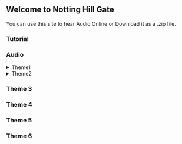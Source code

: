 ## Welcome to Notting Hill Gate

You can use this site to hear Audio Online or Download it as a .zip file.

### Tutorial

### Audio

<details>
  <summary>Theme1</summary>

[A2 Sound Check](github.com/QirunGao/Notting-Hill-Gate/blob/main/NHG-T1/001_Th1_WB_A2_Sound_check.mp3)

[A2 Back in the USA](github.com/QirunGao/Notting-Hill-Gate/blob/main/NHG-T1/002_Th1_TB_A2_Back_in_the_USA.mp3)

[A4 Seeing Mrs Rickmeier](/NHG-T1/003_Th1_WB_A4_Seeing_Mrs_Rickmeier.mp3)

[A3 Language detective](/NHG-T1/004_Th1_TB_A3_Language_detective.mp3)

[A5 What_are they_doing](NHG-T1/005_Th1_WB_A5_What_are_they_doing.mp3)

[A7 Typically American](/NHG-T1/006_Th1_TB_A7_Typically_American.mp3)

[A12 A popular American_TV_Show](/NHG-T1/007_Th1_WB_A12_A_popular_American_TV_Show.mp3)

[P2 Reflexive or not](/NHG-T1/008_Th1_TB_P2_Reflexive_or_not.mp3)

[P3 Not reflexive](/NHG-T1/009_Th1_TB_P3_Not_reflexive.mp3)

[P4 American school words](/NHG-T1/010_Th1_TB_P4_American_school_words.mp3)

[P5 The USA](/NHG-T1/011_Th1_TB_P5_The_USA.mp3)

[P8a Sound check](/NHG-T1/012_Th1_TB_P8a_Sound_check.mp3)

[P8c Sound check](/NHG-T1/013_Th1_TB_P8c_Sound_check.mp3)

[B2 Alexs travel blog](/NHG-T1/014_Th1_TB_B2_Alexs_travel_blog.mp3)

[B4 Language detective](/NHG-T1/015_Th1_TB_B4_Language_detective.mp3)

[B9 Somewhere to go](/NHG-T1/021_Th1_WB_B9_Somewhere_to_go.mp3)

[P10 Which ones](/NHG-T1/022_Th1_TB_P10_Which_ones.mp3)

[P12 New York](/NHG-T1/023_Th1_TB_P12_New_York.mp3)

[P14 Any ideas](/NHG-T1/024_Th1_TB_P14_Any_ideas.mp3)

[P15 Check the accent](/NHG-T1/025_Th1_TB_P15_Check_the_accent.mp3)

[P16 Different Englishes](/NHG-T1/026_Th1_TB_P16_Different_Englishes.mp3)

[T1 Listening New Yorkers favourite spots](/NHG-T1/027_Th1_WB_T1_Listening_New_Yorkers_favourite_spots.mp3)

[M1 Listening A girl from Manhattan](/NHG-T1/028_Th1_WB_M1_Listening_A_girl_from_Manhattan.mp3)

</details>

<details>
  <summary>Theme2</summary>

[A5 What has been your biggest challenge](/NHG-T2/029_Th2_TB_A5_What_has_been_your_biggest_challenge.mp3)

[A4 Little words](/NHG-T2/030_Th2_WB_A4_Little_words.mp3)

[A7 Gabrielles biggest challenge](/NHG-T2/031_Th2_TB_A7_Gabrielles_biggest_challenge.mp3)

[A5 How_Gabrielle quit](/NHG-T2/032_Th2_WB_A5_How_Gabrielle_quit.mp3)

[A6 Gabrielles tips](/NHG-T2/033_Th2_WB_A6_Gabrielles_tips.mp3)

[A7a Sound check](/NHG-T2/034_Th2_WB_A7a_Sound_check.mp3)

[A7c Sound check](/NHG-T2/035_Th2_WB_A7c_Sound_check.mp3)

[A8 Advice for Steven](/NHG-T2/036_Th2_WB_A8_Advice_for_Steven.mp3)

[P2 Being proud](/NHG-T2/037_Th2_TB_P2_Being_proud.mp3)

[P4 Working with words](/NHG-T2/038_Th2_TB_P4_Working_with_words.mp3)

[P5 In the classroom](/NHG-T2/039_Th2_TB_P5_In_the_classroom.mp3)

[P6 Listen to the advice](/NHG-T2/040_Th2_TB_P6_Listen_to_the_advice.mp3)

[P7a Sound check](/NHG-T2/041_Th2_TB_P7a_Sound_check.mp3)

[P7c Sound check](/NHG-T2/042_Th2_TB_P7c_Sound_check.mp3)

[B2 Growing up](/NHG-T2/043_Th2_TB_B2_Growing_up.mp3)

[B3 A boys life](/NHG-T2/044_Th2_WB_B3_A_boys_life.mp3)

[B4 Children and their families](/NHG-T2/045_Th2_WB_B4_Children_and_their_families.mp3)

[B6 A difficult challenge in Malawi](/NHG-T2/046_Th2_TB_B6_A_difficult_challenge_in_Malawi.mp3)

[B8 Facts about Pentecost Island](/NHG-T2/047_Th2_WB_B8_Facts_about_Pentecost_Island.mp3)

[P9 What have they been doing](/NHG-T2/048_Th2_TB_P9_What_have_they_been_doing.mp3)

[P10 Life in a trailer park](/NHG-T2/049_Th2_TB_P1/NHG-T2/0_Life_in_a_trailer_park.mp3)

[P11 What has been done today](/NHG-T2/050_Th2_TB_P11_What_has_been_done_today.mp3)

[P12 When will that be done](/NHG-T2/051_Th2_TB_P12_When_will_that_be_done.mp3)

[P13 Rights and responsibilities](/NHG-T2/052_Th2_TB_P13_Rights_and_responsibilities.mp3)

[P15 My life](/NHG-T2/053_Th2_TB_P15_My_life.mp3)

[T1Stern Listening Huge challenges](/NHG-T2/054_Th2_WB_T1Stern_Listening_Huge_challenges.mp3)

[T1Mond Sonne Listening Huge challenges](/NHG-T2/055_Th2_WB_T1Mond_Sonne_Listening_Huge_challenges.mp3)

[M1 Listening A day in the life of a boy in India](/NHG-T2/056_Th2_WB_M1_Listening_A_day_in_the_life_of_a_boy_in_India.mp3)

</details>

### Theme 3

### Theme 4

### Theme 5

### Theme 6
